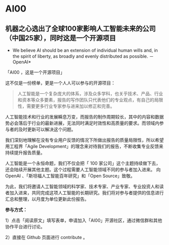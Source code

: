 # AI00
## 机器之心选出了全球100家影响人工智能未来的公司（中国25家），同时这是一个开源项目 

* We believe AI should be an extension of individual human wills and, in the spirit of liberty, as broadly and evenly distributed as possible. －OpenAI*

「AI00 ，这是一个开源项目」

这不仅是一份榜单，更是一个人人可以参与的开源项目：


> 人工智能是一个复杂庞大的体系，涉及众多学科，也关乎技术、产品、行业和资本等众多要素，报告的写作团队只代表他们的专业观点，有自己的局限性，需要更多行业专家参与进来加以修正和完善。

人工智能技术和行业的发展瞬息万变，而报告的制作周期较长，其中的内容和数据势必会落后于行业的最新进展，无法同时满足时效性和高质量的要求。而领域内参与者的及时更新可以解决这个问题。

我们深刻地理解在没有专业用户反馈的情况下所做出报告的质量局限性，所以希望用工程界「Agile Development」的理念来对待我们的报告，不断收集专业反馈来持续提升报告质量。

人工智能是一个永恒命题，我们不仅会把「 100 家公司」这个主题持续做下去，还会陆续开展其他主题。这个过程需要人工智能领域不同的参与者加入进来。
向 OpenAI 、「斯坦福人工智能百年研究」和「Open Source」致敬。


为此，我们将邀请人工智能领域的科学家、技术专家、产业专家、专业投资人和读者加入进来，共同完成这项人工智能的长期研究。我们将对参与者提供的信息进行汇总和整理，以月度为单位更新此份报告。

**参与方式：**

1）点击「阅读原文」填写表单，申请加入「AI00」开源社区，通过微信群和其他协作平台进行讨论。

2）直接在 Github 页面进行 contribute 。

